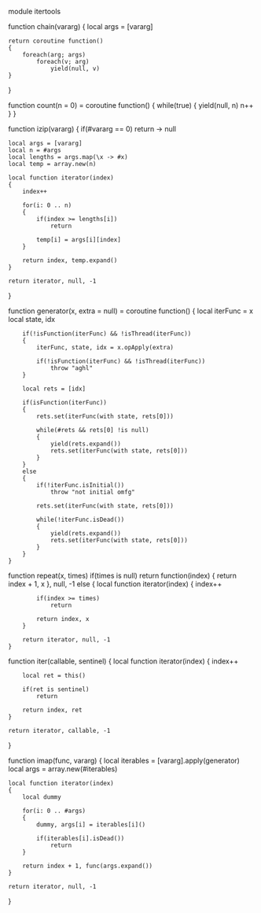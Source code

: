 module itertools

function chain(vararg)
{
	local args = [vararg]

	return coroutine function()
	{
		foreach(arg; args)
			foreach(v; arg)
				yield(null, v)
	}
}

function count(n = 0) =
	coroutine function()
	{
		while(true)
		{
			yield(null, n)
			n++
		}
	}

function izip(vararg)
{
	if(#vararg == 0)
		return \-> null

	local args = [vararg]
	local n = #args
	local lengths = args.map(\x -> #x)
	local temp = array.new(n)

	local function iterator(index)
	{
		index++

		for(i: 0 .. n)
		{
			if(index >= lengths[i])
				return

			temp[i] = args[i][index]
		}

		return index, temp.expand()
	}

	return iterator, null, -1
}

function generator(x, extra = null) =
	coroutine function()
	{
		local iterFunc = x
		local state, idx

		if(!isFunction(iterFunc) && !isThread(iterFunc))
		{
			iterFunc, state, idx = x.opApply(extra)
			
			if(!isFunction(iterFunc) && !isThread(iterFunc))
				throw "aghl"
		}
		
		local rets = [idx]

		if(isFunction(iterFunc))
		{
			rets.set(iterFunc(with state, rets[0]))

			while(#rets && rets[0] !is null)
			{
				yield(rets.expand())
				rets.set(iterFunc(with state, rets[0]))
			}
		}
		else
		{
			if(!iterFunc.isInitial())
				throw "not initial omfg"
				
			rets.set(iterFunc(with state, rets[0]))

			while(!iterFunc.isDead())
			{
				yield(rets.expand())
				rets.set(iterFunc(with state, rets[0]))
			}
		}
	}

function repeat(x, times)
	if(times is null)
		return function(index) { return index + 1, x }, null, -1
	else
	{
		local function iterator(index)
		{
			index++

			if(index >= times)
				return

			return index, x
		}

		return iterator, null, -1
	}

function iter(callable, sentinel)
{
	local function iterator(index)
	{
		index++

		local ret = this()

		if(ret is sentinel)
			return

		return index, ret
	}

	return iterator, callable, -1
}

function imap(func, vararg)
{
	local iterables = [vararg].apply(generator)
	local args = array.new(#iterables)

	local function iterator(index)
	{
		local dummy

		for(i: 0 .. #args)
		{
			dummy, args[i] = iterables[i]()

			if(iterables[i].isDead())
				return
		}

		return index + 1, func(args.expand())
	}

	return iterator, null, -1
}